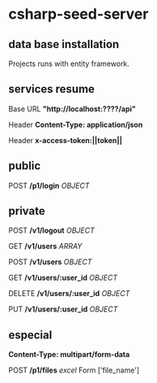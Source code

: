 # csharp-seed-server

## data base installation

Projects runs with entity framework.

## services resume

Base URL **"http://localhost:????/api"**

Header **Content-Type: application/json**

Header **x-access-token:||token||**

## public

POST **/p1/login** _OBJECT_

## private

POST **/v1/logout** _OBJECT_

GET **/v1/users** _ARRAY_

POST **/v1/users** _OBJECT_

GET **/v1/users/:user_id** _OBJECT_

DELETE **/v1/users/:user_id** _OBJECT_

PUT **/v1/users/:user_id** _OBJECT_

## especial

**Content-Type: multipart/form-data**

POST **/p1/files** *excel*
Form ['file_name']
